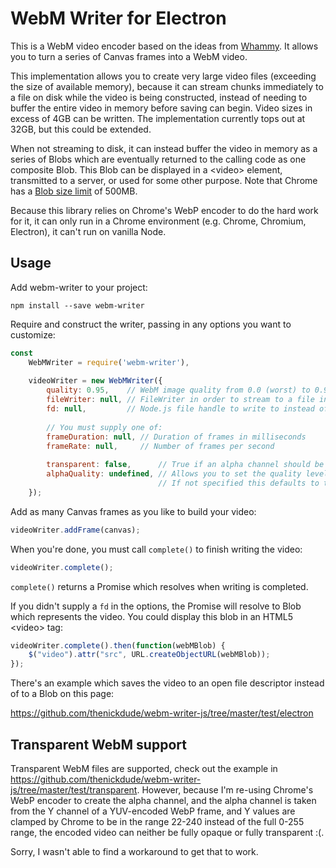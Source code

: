# WebM Writer for Electron

This is a WebM video encoder based on the ideas from [Whammy][]. It allows you to turn a series of 
Canvas frames into a WebM video.

This implementation allows you to create very large video files (exceeding the size of available memory), because it
can stream chunks immediately to a file on disk while the video is being constructed, 
instead of needing to buffer the entire video in memory before saving can begin. Video sizes in excess of 4GB can be 
written. The implementation currently tops out at 32GB, but this could be extended.

When not streaming to disk, it can instead buffer the video in memory as a series of Blobs which are eventually 
returned to the calling code as one composite Blob. This Blob can be displayed in a &lt;video&gt; element, transmitted 
to a server, or used for some other purpose. Note that Chrome has a [Blob size limit][] of 500MB.

Because this library relies on Chrome's WebP encoder to do the hard work for it, it can only run in a Chrome environment 
(e.g. Chrome, Chromium, Electron), it can't run on vanilla Node.

[Whammy]: https://github.com/antimatter15/whammy
[Blob size limit]: https://github.com/eligrey/FileSaver.js/

## Usage

Add webm-writer to your project:

```
npm install --save webm-writer
```

Require and construct the writer, passing in any options you want to customize:

```js
const 
    WebMWriter = require('webm-writer'),
    
    videoWriter = new WebMWriter({
        quality: 0.95,    // WebM image quality from 0.0 (worst) to 0.99999 (best), 1.00 (VP8L lossless) is not supported
        fileWriter: null, // FileWriter in order to stream to a file instead of buffering to memory (optional)
        fd: null,         // Node.js file handle to write to instead of buffering to memory (optional)
    
        // You must supply one of:
        frameDuration: null, // Duration of frames in milliseconds
        frameRate: null,     // Number of frames per second
    
        transparent: false,      // True if an alpha channel should be included in the video
        alphaQuality: undefined, // Allows you to set the quality level of the alpha channel separately.
                                 // If not specified this defaults to the same value as `quality`.
    });
```

Add as many Canvas frames as you like to build your video:

```js
videoWriter.addFrame(canvas);
```

When you're done, you must call `complete()` to finish writing the video:

```js
videoWriter.complete();
```

`complete()` returns a Promise which resolves when writing is completed.

If you didn't supply a `fd` in the options, the Promise will resolve to Blob which represents the video. You
could display this blob in an HTML5 &lt;video&gt; tag:

```js
videoWriter.complete().then(function(webMBlob) {
    $("video").attr("src", URL.createObjectURL(webMBlob));
});
```

There's an example which saves the video to an open file descriptor instead of to a Blob on this page:

https://github.com/thenickdude/webm-writer-js/tree/master/test/electron

## Transparent WebM support

Transparent WebM files are supported, check out the example in https://github.com/thenickdude/webm-writer-js/tree/master/test/transparent. However, because I'm re-using Chrome's 
WebP encoder to create the alpha channel, and the alpha channel is taken from the Y channel of a YUV-encoded WebP frame, 
and Y values are clamped by Chrome to be in the range 22-240 instead of the full 0-255 range, the encoded video can 
neither be fully opaque or fully transparent :(.

Sorry, I wasn't able to find a workaround to get that to work.  
